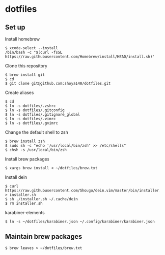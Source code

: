 dotfiles
======================

## Set up

Install homebrew

```
$ xcode-select --install
/bin/bash -c "$(curl -fsSL https://raw.githubusercontent.com/Homebrew/install/HEAD/install.sh)"
```

Clone this repository

```
$ brew install git
$ cd
$ git clone git@github.com:shoya140/dotfiles.git
```

Create aliases

```
$ cd
$ ln -s dotfiles/.zshrc
$ ln -s dotfiles/.gitconfig
$ ln -s dotfiles/.gitignore_global
$ ln -s dotfiles/.vimrc
$ ln -s dotfiles/.gvimrc
```

Change the default shell to zsh

```
$ brew install zsh
$ sudo sh -c "echo '/usr/local/bin/zsh' >> /etc/shells"
$ chsh -s /usr/local/bin/zsh
```

Install brew packages

```
$ xargs brew install < ~/dotfiles/brew.txt
```

Install dein

```
$ curl https://raw.githubusercontent.com/Shougo/dein.vim/master/bin/installer.sh > installer.sh
$ sh ./installer.sh ~/.cache/dein
$ rm installer.sh
```

karabiner-elements

```
$ ln -s ~/dotfiles/karabiner.json ~/.config/karabiner/karabiner.json
```

## Maintain brew packages

```
$ brew leaves > ~/dotfiles/brew.txt
```
